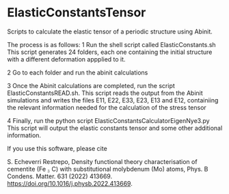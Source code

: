 # ElasticConstantsTensor

Scripts to calculate the elastic tensor of a periodic structure using Abinit.

The process is as follows:
1 Run the shell script called ElasticConstants.sh
This script generates 24 folders, each one containing the initial structure with a different deformation appplied to it.

2 Go to each folder and run the abinit calculations

3 Once the Abinit calculations are completed, run the script ElasticConstantsREAD.sh. This script reads the output from the Abinit simulations and writes the files E11, E22, E33, E23, E13 and E12, containiing the relevant information needed for the calculation of the stress tensor

4 Finally, run the python script ElasticConstantsCalculatorEigenNye3.py
This script will output the elastic constants tensor and some other additional information.

If you use this software, please cite 

S. Echeverri Restrepo, Density functional theory characterisation of cementite (Fe <math altimg="si4.svg" display="inline" id="d1e2018"> <msub> <mrow/> <mrow> <mn>3</mn> </mrow> </msub> </math> C) with substitutional molybdenum (Mo) atoms, Phys. B Condens. Matter. 631 (2022) 413669. https://doi.org/10.1016/j.physb.2022.413669.
